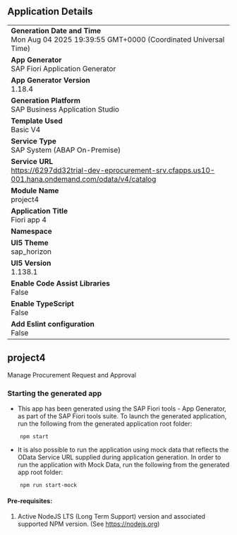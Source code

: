 ## Application Details
|               |
| ------------- |
|**Generation Date and Time**<br>Mon Aug 04 2025 19:39:55 GMT+0000 (Coordinated Universal Time)|
|**App Generator**<br>SAP Fiori Application Generator|
|**App Generator Version**<br>1.18.4|
|**Generation Platform**<br>SAP Business Application Studio|
|**Template Used**<br>Basic V4|
|**Service Type**<br>SAP System (ABAP On-Premise)|
|**Service URL**<br>https://6297dd32trial-dev-eprocurement-srv.cfapps.us10-001.hana.ondemand.com/odata/v4/catalog|
|**Module Name**<br>project4|
|**Application Title**<br>Fiori app 4|
|**Namespace**<br>|
|**UI5 Theme**<br>sap_horizon|
|**UI5 Version**<br>1.138.1|
|**Enable Code Assist Libraries**<br>False|
|**Enable TypeScript**<br>False|
|**Add Eslint configuration**<br>False|

## project4

Manage Procurement Request and Approval

### Starting the generated app

-   This app has been generated using the SAP Fiori tools - App Generator, as part of the SAP Fiori tools suite.  To launch the generated application, run the following from the generated application root folder:

```
    npm start
```

- It is also possible to run the application using mock data that reflects the OData Service URL supplied during application generation.  In order to run the application with Mock Data, run the following from the generated app root folder:

```
    npm run start-mock
```

#### Pre-requisites:

1. Active NodeJS LTS (Long Term Support) version and associated supported NPM version.  (See https://nodejs.org)


